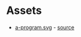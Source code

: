 # Assets

- [a-program.svg](./a-program.svg) -
  [source](https://excalidraw.com/#json=40qMI89WByj9Yhhh94Ghg,4zpL-AmDgpnbyFJWJfNQhg)
